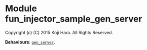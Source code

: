 

# Module fun_injector_sample_gen_server #

Copyright (c) (C) 2015 Koji Hara. All Rights Reserved.


__Behaviours:__ [`gen_server`](gen_server.md).
